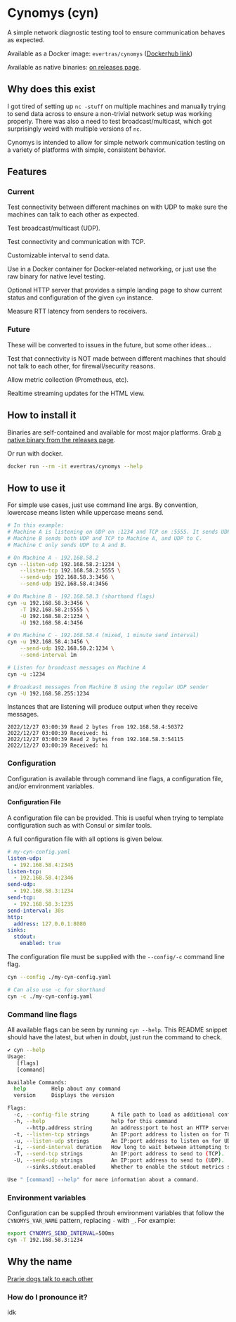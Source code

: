 # Cynomys (cyn)

A simple network diagnostic testing tool to ensure communication behaves as
expected.

Available as a Docker image: `evertras/cynomys` ([Dockerhub link](https://hub.docker.com/r/evertras/cynomys))

Available as native binaries: [on releases page](https://github.com/Evertras/cynomys/releases).

## Why does this exist

I got tired of setting up `nc -stuff` on multiple machines and manually trying
to send data across to ensure a non-trivial network setup was working properly.
There was also a need to test broadcast/multicast, which got surprisingly weird
with multiple versions of `nc`.

Cynomys is intended to allow for simple network communication testing on a
variety of platforms with simple, consistent behavior.

## Features

### Current

Test connectivity between different machines on with UDP to make sure
the machines can talk to each other as expected.

Test broadcast/multicast (UDP).

Test connectivity and communication with TCP.

Customizable interval to send data.

Use in a Docker container for Docker-related networking, or just use the raw
binary for native level testing.

Optional HTTP server that provides a simple landing page to show current
status and configuration of the given `cyn` instance.

Measure RTT latency from senders to receivers.

### Future

These will be converted to issues in the future, but some other ideas...

Test that connectivity is NOT made between different machines that should not
talk to each other, for firewall/security reasons.

Allow metric collection (Prometheus, etc).

Realtime streaming updates for the HTML view.

## How to install it

Binaries are self-contained and available for most major platforms. Grab
[a native binary from the releases page](https://github.com/Evertras/cynomys/releases).

Or run with docker.

```bash
docker run --rm -it evertras/cynomys --help
```

## How to use it

For simple use cases, just use command line args. By convention, lowercase
means listen while uppercase means send.

```bash
# In this example:
# Machine A is listening on UDP on :1234 and TCP on :5555. It sends UDP to B and C.
# Machine B sends both UDP and TCP to Machine A, and UDP to C.
# Machine C only sends UDP to A and B.

# On Machine A - 192.168.58.2
cyn --listen-udp 192.168.58.2:1234 \
    --listen-tcp 192.168.58.2:5555 \
    --send-udp 192.168.58.3:3456 \
    --send-udp 192.168.58.4:3456

# On Machine B - 192.168.58.3 (shorthand flags)
cyn -u 192.168.58.3:3456 \
    -T 192.168.58.2:5555 \
    -U 192.168.58.2:1234 \
    -U 192.168.58.4:3456

# On Machine C - 192.168.58.4 (mixed, 1 minute send interval)
cyn -u 192.168.58.4:3456 \
    --send-udp 192.168.58.2:1234 \
    --send-interval 1m
```

```bash
# Listen for broadcast messages on Machine A
cyn -u :1234

# Broadcast messages from Machine B using the regular UDP sender
cyn -U 192.168.58.255:1234
```

Instances that are listening will produce output when they receive messages.

```
2022/12/27 03:00:39 Read 2 bytes from 192.168.58.4:50372
2022/12/27 03:00:39 Received: hi
2022/12/27 03:00:39 Read 2 bytes from 192.168.58.3:54115
2022/12/27 03:00:39 Received: hi
```

### Configuration

Configuration is available through command line flags, a configuration file,
and/or environment variables.

#### Configuration File

A configuration file can be provided. This is useful when trying to template
configuration such as with Consul or similar tools.

A full configuration file with all options is given below.

```yaml
# my-cyn-config.yaml
listen-udp:
  - 192.168.58.4:2345
listen-tcp:
  - 192.168.58.4:2346
send-udp:
  - 192.168.58.3:1234
send-tcp:
  - 192.168.58.3:1235
send-interval: 30s
http:
  address: 127.0.0.1:8080
sinks:
  stdout:
    enabled: true
```

The configuration file must be supplied with the `--config/-c` command line
flag.

```bash
cyn --config ./my-cyn-config.yaml

# Can also use -c for shorthand
cyn -c ./my-cyn-config.yaml
```

### Command line flags

All available flags can be seen by running `cyn --help`. This README snippet should
have the latest, but when in doubt, just run the command to check.

```bash
✔ cyn --help
Usage:
   [flags]
   [command]

Available Commands:
  help        Help about any command
  version     Displays the version

Flags:
  -c, --config-file string       A file path to load as additional configuration.
  -h, --help                     help for this command
      --http.address string      An address:port to host an HTTP server on for realtime data, such as '127.0.0.1:8080'
  -t, --listen-tcp strings       An IP:port address to listen on for TCP.  Can be specified multiple times.
  -u, --listen-udp strings       An IP:port address to listen on for UDP.  Can be specified multiple times.
  -i, --send-interval duration   How long to wait between attempting to send data (default 1s)
  -T, --send-tcp strings         An IP:port address to send to (TCP).  Can be specified multiple times.
  -U, --send-udp strings         An IP:port address to send to (UDP).  Can be specified multiple times.
      --sinks.stdout.enabled     Whether to enable the stdout metrics sink

Use " [command] --help" for more information about a command.
```

### Environment variables

Configuration can be supplied throuh environment variables that follow the
`CYNOMYS_VAR_NAME` pattern, replacing `-` with `_`. For example:

```bash
export CYNOMYS_SEND_INTERVAL=500ms
cyn -T 192.168.58.3:1234
```

## Why the name

[Prarie dogs talk to each other](https://en.wikipedia.org/wiki/Prairie_dog)

### How do I pronounce it?

idk
